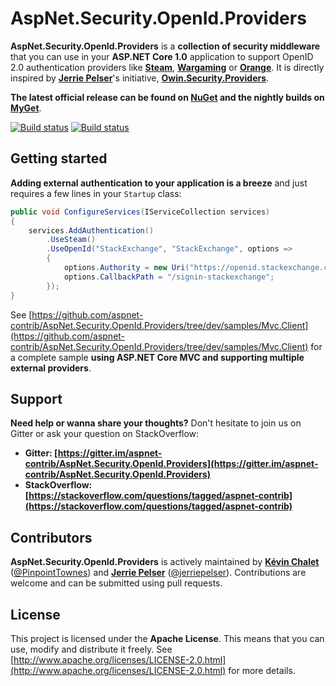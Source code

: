 # AspNet.Security.OpenId.Providers

**AspNet.Security.OpenId.Providers** is a **collection of security middleware** that you can use in your **ASP.NET Core 1.0** application to support OpenID 2.0 authentication providers like **[Steam](http://steampowered.com/)**, **[Wargaming](http://wargaming.net/)** or **[Orange](http://www.orange.fr/)**. It is directly inspired by **[Jerrie Pelser](https://github.com/jerriep)**'s initiative, **[Owin.Security.Providers](https://github.com/RockstarLabs/OwinOAuthProviders)**.

**The latest official release can be found on [NuGet](https://www.nuget.org/profiles/aspnet-contrib) and the nightly builds on [MyGet](https://www.myget.org/gallery/aspnet-contrib)**.

[![Build status](https://ci.appveyor.com/api/projects/status/tc9n807mwi4sr5jd/branch/dev?svg=true)](https://ci.appveyor.com/project/aspnet-contrib/aspnet-security-openid-providers/branch/dev)
[![Build status](https://travis-ci.org/aspnet-contrib/AspNet.Security.OpenId.Providers.svg?branch=dev)](https://travis-ci.org/aspnet-contrib/AspNet.Security.OpenId.Providers)

## Getting started

**Adding external authentication to your application is a breeze** and just requires a few lines in your `Startup` class:

```csharp
public void ConfigureServices(IServiceCollection services)
{
    services.AddAuthentication()
        .UseSteam()
        .UseOpenId("StackExchange", "StackExchange", options =>
        {
            options.Authority = new Uri("https://openid.stackexchange.com/");
            options.CallbackPath = "/signin-stackexchange";
        });
}
```

See [https://github.com/aspnet-contrib/AspNet.Security.OpenId.Providers/tree/dev/samples/Mvc.Client](https://github.com/aspnet-contrib/AspNet.Security.OpenId.Providers/tree/dev/samples/Mvc.Client) for a complete sample **using ASP.NET Core MVC and supporting multiple external providers**.

## Support

**Need help or wanna share your thoughts?** Don't hesitate to join us on Gitter or ask your question on StackOverflow:

- **Gitter: [https://gitter.im/aspnet-contrib/AspNet.Security.OpenId.Providers](https://gitter.im/aspnet-contrib/AspNet.Security.OpenId.Providers)**
- **StackOverflow: [https://stackoverflow.com/questions/tagged/aspnet-contrib](https://stackoverflow.com/questions/tagged/aspnet-contrib)**

## Contributors

**AspNet.Security.OpenId.Providers** is actively maintained by **[Kévin Chalet](https://github.com/PinpointTownes)** ([@PinpointTownes](https://twitter.com/PinpointTownes)) and **[Jerrie Pelser](https://github.com/jerriep)** ([@jerriepelser](https://twitter.com/jerriepelser)). Contributions are welcome and can be submitted using pull requests.

## License

This project is licensed under the **Apache License**. This means that you can use, modify and distribute it freely. See [http://www.apache.org/licenses/LICENSE-2.0.html](http://www.apache.org/licenses/LICENSE-2.0.html) for more details.
